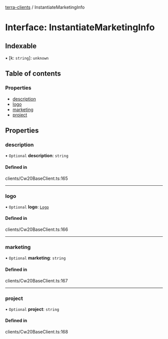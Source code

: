 [terra-clients](../README.md) / InstantiateMarketingInfo

# Interface: InstantiateMarketingInfo

## Indexable

▪ [k: `string`]: `unknown`

## Table of contents

### Properties

- [description](InstantiateMarketingInfo.md#description)
- [logo](InstantiateMarketingInfo.md#logo)
- [marketing](InstantiateMarketingInfo.md#marketing)
- [project](InstantiateMarketingInfo.md#project)

## Properties

### description

• `Optional` **description**: `string`

#### Defined in

clients/Cw20BaseClient.ts:165

___

### logo

• `Optional` **logo**: [`Logo`](../README.md#logo)

#### Defined in

clients/Cw20BaseClient.ts:166

___

### marketing

• `Optional` **marketing**: `string`

#### Defined in

clients/Cw20BaseClient.ts:167

___

### project

• `Optional` **project**: `string`

#### Defined in

clients/Cw20BaseClient.ts:168
